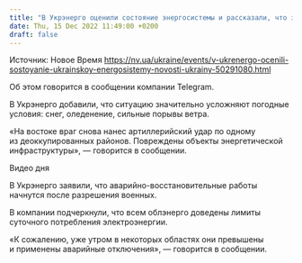 ```yaml
---
title: "В Укрэнерго оценили состояние энергосистемы и рассказали, что значительно усложняет ситуацию"
date: Thu, 15 Dec 2022 11:49:00 +0200
draft: false
---
```

Источник: Новое Время https://nv.ua/ukraine/events/v-ukrenergo-ocenili-sostoyanie-ukrainskoy-energosistemy-novosti-ukrainy-50291080.html


Об этом говорится в сообщении компании Telegram.

В Укрэнерго добавили, что ситуацию значительно усложняют погодные условия: снег, оледенение, сильные порывы ветра.

«На востоке враг снова нанес артиллерийский удар по одному из деоккупированных районов. Повреждены объекты энергетической инфраструктуры», — говорится в сообщении.

 Видео дня   

В Укрэнерго заявили, что аварийно-восстановительные работы начнутся после разрешения военных.

В компании подчеркнули, что всем облэнерго доведены лимиты суточного потребления электроэнергии.

«К сожалению, уже утром в некоторых областях они превышены и применены аварийные отключения», — говорится в сообщении.
